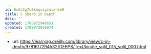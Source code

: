 ```yaml
---
id: 6o6z5g7u8knqxzgzwixhie0
title: C Sharp in Depth
desc: ''
updated: 1708972940653
created: 1708972936074
---
```


- url: https://learning.oreilly.com/library/view/c-in-depth/9781617294532/OEBPS/Text/kindle_split_015_split_000.html